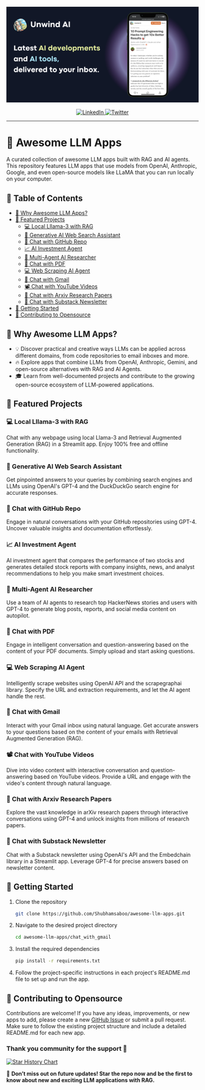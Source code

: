 <p align="center">
  <a href="https://unwindai.substack.com">
    <img src="docs/banner/unwind.png" width="600px" alt="Unwind AI">
  </a>
</p>

<p align="center">
  <a href="https://www.linkedin.com/in/shubhamsaboo/">
    <img src="https://img.shields.io/badge/-Follow%20Shubham%20Saboo-blue?logo=linkedin&style=flat-square" alt="LinkedIn">
  </a>
  <a href="https://twitter.com/Saboo_Shubham_">
    <img src="https://img.shields.io/twitter/follow/Shubham_Saboo" alt="Twitter">
  </a>
</p>

<hr/>

# 🌟 Awesome LLM Apps
A curated collection of awesome LLM apps built with RAG and AI agents. This repository features LLM apps that use models from OpenAI, Anthropic, Google, and even open-source models like LLaMA that you can run locally on your computer.

## 📑 Table of Contents

- [🤔 Why Awesome LLM Apps?](#-why-awesome-llm-apps)
- [📂 Featured Projects](#-featured-projects)
  - [💻 Local Lllama-3 with RAG](#-local-llama-3-with-rag)
  - [🎯 Generative AI Web Search Assistant](#-generative-ai-web-search-assistant)
  - [💬 Chat with GitHub Repo](#-chat-with-github-repo)
  - [📈 AI Investment Agent](#-ai-investment-agent)
  - [📰 Multi-Agent AI Researcher](#-multi-agent-ai-researcher)
  - [📄 Chat with PDF](#-chat-with-pdf)
  - [💻 Web Scraping AI Agent](#-web-scraping-ai-agent)
  - [📨 Chat with Gmail](#-chat-with-gmail)
  - [📽️ Chat with YouTube Videos](#-chat-with-youtube-videos)
  - [🔎 Chat with Arxiv Research Papers](#-chat-with-arxiv-research-papers)
  - [📝 Chat with Substack Newsletter](#-chat-with-substack-newsletter)
- [🚀 Getting Started](#-getting-started)
- [🤝 Contributing to Opensource](#-contributing-to-opensource)

## 🤔 Why Awesome LLM Apps?
- 💡 Discover practical and creative ways LLMs can be applied across different domains, from code repositories to email inboxes and more.
- 🔥 Explore apps that combine LLMs from OpenAI, Anthropic, Gemini, and open-source alternatives with RAG and AI Agents.
- 🎓 Learn from well-documented projects and contribute to the growing open-source ecosystem of LLM-powered applications.

## 📂 Featured Projects

### 💻 Local Lllama-3 with RAG
Chat with any webpage using local Llama-3 and Retrieval Augmented Generation (RAG) in a Streamlit app. Enjoy 100% free and offline functionality.

### 🎯 Generative AI Web Search Assistant
Get pinpointed answers to your queries by combining search engines and LLMs using OpenAI's GPT-4 and the DuckDuckGo search engine for accurate responses.

### 💬 Chat with GitHub Repo
Engage in natural conversations with your GitHub repositories using GPT-4. Uncover valuable insights and documentation effortlessly.

### 📈 AI Investment Agent
AI investment agent that compares the performance of two stocks and generates detailed stock reports with company insights, news, and analyst recommendations to help you make smart investment choices.

### 📰 Multi-Agent AI Researcher
Use a team of AI agents to research top HackerNews stories and users with GPT-4 to generate blog posts, reports, and social media content on autopilot.

### 📄 Chat with PDF
Engage in intelligent conversation and question-answering based on the content of your PDF documents. Simply upload and start asking questions.

### 💻 Web Scraping AI Agent
Intelligently scrape websites using OpenAI API and the scrapegraphai library. Specify the URL and extraction requirements, and let the AI agent handle the rest.

### 📨 Chat with Gmail
Interact with your Gmail inbox using natural language. Get accurate answers to your questions based on the content of your emails with Retrieval Augmented Generation (RAG).

### 📽️ Chat with YouTube Videos
Dive into video content with interactive conversation and question-answering based on YouTube videos. Provide a URL and engage with the video's content through natural language.

### 🔎 Chat with Arxiv Research Papers
Explore the vast knowledge in arXiv research papers through interactive conversations using GPT-4 and unlock insights from millions of research papers.

### 📝 Chat with Substack Newsletter
Chat with a Substack newsletter using OpenAI's API and the Embedchain library in a Streamlit app. Leverage GPT-4 for precise answers based on newsletter content.

## 🚀 Getting Started

1. Clone the repository 

    ```bash 
    git clone https://github.com/Shubhamsaboo/awesome-llm-apps.git 
    ```

2. Navigate to the desired project directory

    ```bash 
    cd awesome-llm-apps/chat_with_gmail 
    ```

3. Install the required dependencies

    ```bash
    pip install -r requirements.txt
    ```

4. Follow the project-specific instructions in each project's README.md file to set up and run the app.

## 🤝 Contributing to Opensource
Contributions are welcome! If you have any ideas, improvements, or new apps to add, please create a new [GitHub Issue](https://github.com/Shubhamsaboo/awesome-llm-apps/issues) or submit a pull request. Make sure to follow the existing project structure and include a detailed README.md for each new app.

### Thank you community for the support 🙏

[![Star History Chart](https://api.star-history.com/svg?repos=Shubhamsaboo/awesome-llm-apps&type=Date)](https://star-history.com/#Shubhamsaboo/awesome-llm-apps&Date)

🌟 **Don’t miss out on future updates! Star the repo now and be the first to know about new and exciting LLM applications with RAG.**
